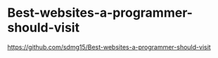 # Best-websites-a-programmer-should-visit
https://github.com/sdmg15/Best-websites-a-programmer-should-visit
